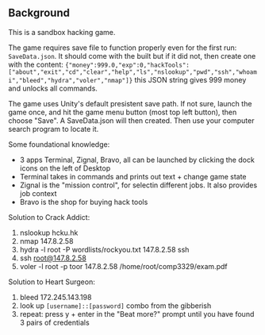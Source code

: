 ## Background

This is a sandbox hacking game.

The game requires save file to function properly even for the first run: `SaveData.json`.
It should come with the built but if it did not, then create one with the content:
`{"money":999.0,"exp":0,"hackTools":["about","exit","cd","clear","help","ls","nslookup","pwd","ssh","whoami","bleed","hydra","voler","nmap"]}`
this JSON string gives 999 money and unlocks all commands.

The game uses Unity's default presistent save path. If not sure, launch the game once, and hit the game menu button (most top left button), then choose "Save". A SaveData.json will then created. Then use your computer search program to locate it.

Some foundational knowledge:
- 3 apps Terminal, Zignal, Bravo, all can be launched by clicking the dock icons on the left of Desktop
- Terminal takes in commands and prints out text + change game state
- Zignal is the "mission control", for selectin different jobs. It also provides job context
- Bravo is the shop for buying hack tools

Solution to Crack Addict:
1. nslookup hcku.hk
2. nmap 147.8.2.58
3. hydra -l root -P wordlists/rockyou.txt 147.8.2.58 ssh
4. ssh root@147.8.2.58
5. voler -l root -p toor 147.8.2.58 /home/root/comp3329/exam.pdf

Solution to Heart Surgeon:
1. bleed 172.245.143.198
2. look up `[username]::[password]` combo from the gibberish
3. repeat: press y + enter in the "Beat more?" prompt until you have found 3 pairs of credentials
